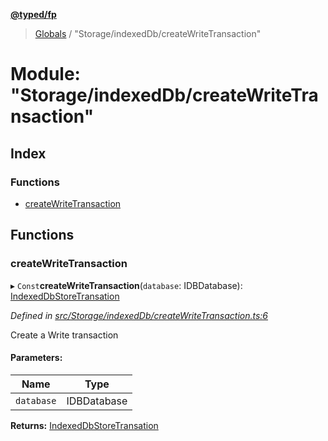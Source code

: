 **[@typed/fp](../README.md)**

> [Globals](../globals.md) / "Storage/indexedDb/createWriteTransaction"

# Module: "Storage/indexedDb/createWriteTransaction"

## Index

### Functions

* [createWriteTransaction](_storage_indexeddb_createwritetransaction_.md#createwritetransaction)

## Functions

### createWriteTransaction

▸ `Const`**createWriteTransaction**(`database`: IDBDatabase): [IndexedDbStoreTransation](../interfaces/_storage_indexeddb_indexeddbstoretransaction_.indexeddbstoretransation.md)

*Defined in [src/Storage/indexedDb/createWriteTransaction.ts:6](https://github.com/TylorS/typed-fp/blob/f27ba3e/src/Storage/indexedDb/createWriteTransaction.ts#L6)*

Create a Write transaction

#### Parameters:

Name | Type |
------ | ------ |
`database` | IDBDatabase |

**Returns:** [IndexedDbStoreTransation](../interfaces/_storage_indexeddb_indexeddbstoretransaction_.indexeddbstoretransation.md)
